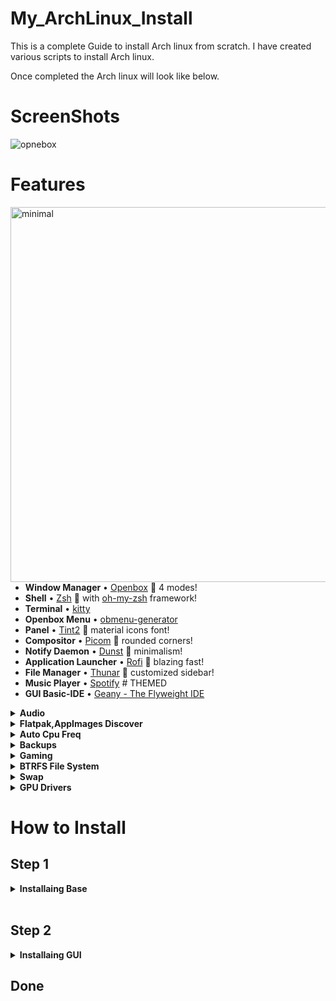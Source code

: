 # My_ArchLinux_Install
This is a complete Guide to install Arch linux from scratch.
I have created various scripts to install Arch linux.


Once completed the Arch linux will look like below.

# ScreenShots
![opnebox](https://user-images.githubusercontent.com/23277835/161943850-7bb9e00c-730a-4477-b0a2-81ba1d226383.gif)
# Features
<a>
  <img src="https://user-images.githubusercontent.com/23277835/161968394-18549645-07da-4476-b0ea-b2149ea70943.jpg" alt="minimal" align="right" width="600px"/>
</a>

- **Window Manager**               • [Openbox](https://www.youtube.com/watch?v=r5HzpWK7SBY) :art: 4 modes!
- **Shell**                        • [Zsh](https://www.zsh.org) :shell: with [oh-my-zsh](https://github.com/ohmyzsh/ohmyzsh) framework!
- **Terminal**                     • [kitty](https://github.com/kovidgoyal/kitty)
- **Openbox Menu**                 • [obmenu-generator](https://github.com/trizen/obmenu-generator)
- **Panel**                        • [Tint2](https://gitlab.com/o9000/tint2) :shaved_ice: material icons font!
- **Compositor**                   • [Picom](https://github.com/yshui/picom) :doughnut: rounded corners!
- **Notify Daemon**                • [Dunst](https://github.com/dunst-project/dunst) :leaves: minimalism!
- **Application Launcher**         • [Rofi](https://github.com/adi1090x/rofi) :rocket: blazing fast!
- **File Manager**                 • [Thunar](https://github.com/xfce-mirror/thunar) :bookmark: customized sidebar!
- **Music Player**                 • [Spotify](https://github.com/owl4ce/spicetify-themes/tree/new/Dribbblish#eyecandy) # THEMED
- **GUI Basic-IDE**                • [Geany - The Flyweight IDE](https://www.geany.org)

<details>
  <summary><strong>Audio</strong></summary>
  - Currently the script uses pulse audio. Pipewire will be implemented in the near future.
  - Pulse effects are also installe as a flatpak for cusotmization
  - Spotify is used as the default Music player
  
</details>

<details>
  <summary><strong>Flatpak,AppImages Discover</strong></summary>
  - This supports flatpak, App images for non essential packages(Packages that do not break the install)  and Discover is used to manage the faltpaks.
  
</details>

<details>
  <summary><strong>Auto Cpu Freq</strong></summary>
  - This is enabled by default and can be changed later
  
</details>

<details>
  <summary><strong>Backups</strong></summary>
  - Timeshift backups are enabled by default and accesible from grub
  - snapper is also installed but not configured. can be used if you so choose.
  
</details>

<details>
  <summary><strong>Gaming</strong></summary>
  - Preinstalled steam,lutris and mangohud
  
</details>

<details>
  <summary><strong>BTRFS File System</strong></summary>

- **Features:**
    - BTRFS File system allows for live snapshots. [Learn More](https://github.com/smsriharsha/ArchBaseInstall/blob/main/My_BTRFS.md)
    - It takes up less storage for those snapshots than ext4
    - These snapshots can be booted from grub in case of errors.
</details>
<details>
  <summary><strong>Swap</strong></summary>

  - A swap partition is created based on the requirement.
### Why no swap file?
  - Swap partition is created rather than swap files becasue BTRFS does not play well with swap files and throws permission denied errors.

</details>

<details>
  <summary><strong>GPU Drivers</strong></summary>
  The script auto detects the graphics card and installs drivers.
  
  I have tested the code with Nvidia and Intel drivers .

  AMD i have not tested but confident it would work.

  ## Systems with intel integrated and AMD/Nvidia graphics
  If the system has both intel integrated and a graphics card then both the drivers will be installed.

  </details>



# How to Install

## Step 1

<details>
  <summary><strong>Installaing Base</strong></summary>
  Go to https://github.com/smsriharsha/ArchBaseInstall
 to install the Arch linux base.

 # ArchBase Install Script
 This is a simple Arch install script with only one command to run and a few questions to ans.

 This script is made with minimal install in mind. Less bloat.

 After the script completes the neofetch results in just 130 mb of ram usage.

 This script is made for imtermediate users.  

 To install a Desktop environment Please visit 
https://github.com/smsriharsha/OpenboxInstall.git.


# Features

<details>
  <summary><strong>Ranking mirros</strong></summary>
  Arch linux has many mirrors and ranking these is important. The script selects 6 mirrors based on the speed of the mirrors.
</details>
<details>
  <summary><strong>BTRFS File System</strong></summary>

- **Features:**
    - BTRFS File system allows for live snapshots. [Learn More](https://github.com/smsriharsha/ArchBaseInstall/blob/main/My_BTRFS.md)
    - It takes up less storage for those snapshots than ext4
    - These snapshots can be booted from grub in case of errors.
</details>
<details>
  <summary><strong>Swap</strong></summary>

  - A swap partition is created based on the requirement.
### Why no swap file?
  - Swap partition is created rather than swap files becasue BTRFS does not play well with swap files and throws permission denied errors.

</details>

<details>
  <summary><strong>GPU Drivers</strong></summary>
  The script auto detects the graphics card and installs drivers.
  
  I have tested the code with Nvidia and Intel drivers .

  AMD i have not tested but confident it would work.

  ## Systems with intel integrated and AMD/Nvidia graphics
  If the system has both intel integrated and a graphics card then both the drivers will be installed.

  # Note:

  If there is no mux switch in the laptop to switch the graphics then this will cause problems during boot up and needs to figured out manually by setting the display to boot from intel graphics and not nvidia or amd graphics card.

  </details>

  <details>
  <summary><strong>Microcode</strong></summary>
  Intel and amd microcode will be installed automatically
  </details>

<details>
  <summary><strong>Bootloader</strong></summary>
  the script installs grub boot loader by default and systemd boot loader caused me problems with graphics and btrfs.
  </details>
</br>


# How to use
### Download the latest arch linux iso file and boot from it.
```
https://archlinux.org/download/
```
### After boot run
```
pacman -Sy
pacman -S git
```
### Clone the repository from the git
```
git clone https://github.com/smsriharsha/ArchBaseInstall.git
```
### Chnage the working directory into the folder
Check if the scripts have permissions to run. if not use chmod to give permissions.
# Note 
If you are not from india you have to modify the script to set keybord and time to your location. Modify this part of the script in 2_setup.sh

```
line number 36 to 44 in 2_setup.sh
```

### Run the script crusedo.sh
```
./crusedo.sh
```
## Answer few quesitons about the install and done.
### Install the desktop envronment of your choice. 
### My **recommendations** are the end.
</br></br>


# NOTE: 
  
  SYSTEMD BOOT DOESNT WORK.AMD GPU NOT TESTED
  Tested With only integrated gpu and nvidia gpu.

 This script is used to install the base package of the linux system with btrfs file system.
 
 CHANGE THE LANGUGE AND LOCALES BEFORE USING THE SCRIPT
 
 After the install of the script you can continue with the installation of desktop environment or window manager.

# Want to install Arch linux manually ?
Here is my guide https://github.com/smsriharsha/ArchBaseInstall/blob/main/Manual%20install.txt
## Struck somewhere.. here are a few fixes ..
https://github.com/smsriharsha/ArchBaseInstall/blob/main/ArchInstall_Errors_Fixes.txt
# Credits
 
 Chris titus tech
 ```
 https://github.com/ChrisTitusTech/ArchTitus.git
 ```

# Install The below desktop enviroment if you please.
I have a Open Box script to install the GUI.
# Preview
![5_6188198762796549223](https://user-images.githubusercontent.com/23277835/159973528-02b36055-c773-4690-a218-1f4df88c753f.png)

# Credits for dotfiles and pictures
Harry
```
https://github.com/owl4ce
```

## To use a desktop environment use the script in the below link.
```
https://github.com/smsriharsha/KdeInstall.git
```

</details>

</br>

## Step 2

<details>
  <summary><strong>Installaing GUI</strong></summary>
  This includes GUI window manager login manager etc.

  ### TO install the GUI visit https://github.com/smsriharsha/OpenboxInstall

  # OpenboxInstall
This is a simple customizable script to install a new style of desktop enviroment rather your KDEs and Gnomes....

This is a complete desktop environment experince made from openbox.

This is to be installed after the base install of Arch linux.

Here is my repo to install the same.
https://github.com/smsriharsha/ArchBaseInstall.git

The script uses these dot files:
https://github.com/smsriharsha/Openbox_Dotfiles.git

# NOTE:
Most of the Dotfiles and scritps are from various sources and I have made my tweaks to enhance it to my preference.

I have creditted all the creators in the code and in this readme file.

# Features
<details>
  <summary><strong>Packages</strong></summary>
  - Please have a look at the Packages that are being istalled running the script. 
  - Almost all the packages are essential for the working of the environment.
  - Only remove the packages after install complete install.
    </details>

<details>
  <summary><strong>Audio</strong></summary>
  - Currently the script uses pulse audio. Pipewire will be implemented in the near future.
  - Pulse effects are also installe as a flatpak for cusotmization
  - Spotify is used as the default Music player
  
</details>

<details>
  <summary><strong>Flatpak,AppImages Discover</strong></summary>
  - This supports flatpak, App images for non essential packages(Packages that do not break the install)  and Discover is used to manage the faltpaks.
  
</details>

<details>
  <summary><strong>Auto Cpu Freq</strong></summary>
  - This is enabled by default and can be changed later
  
</details>

<details>
  <summary><strong>Backups</strong></summary>
  - Timeshift backups are enabled by default and accesible from grub
  - snapper is also installed but not configured. can be used if you so choose.
  
</details>

<details>
  <summary><strong>Gaming</strong></summary>
  - Preinstalled steam,lutris and mangohud
  
</details>

# Dotfiles
I am using my other git for the Dotfiles
https://github.com/smsriharsha/Openbox_Dotfiles.git

### Here are a few highlights [Learn More](https://github.com/smsriharsha/Openbox_Dotfiles.git)
### Please support the original creator [HERE](https://github.com/owl4ce/dotfiles.git)

- **Window Manager**               • [Openbox](https://www.youtube.com/watch?v=r5HzpWK7SBY) :art: 4 modes!
- **Shell**                        • [Zsh](https://www.zsh.org) :shell: with [oh-my-zsh](https://github.com/ohmyzsh/ohmyzsh) framework!
- **Terminal**                     • [kitty](https://github.com/kovidgoyal/kitty)
- **Openbox Menu**                 • [obmenu-generator](https://github.com/trizen/obmenu-generator)
- **Panel**                        • [Tint2](https://gitlab.com/o9000/tint2) :shaved_ice: material icons font!
- **Compositor**                   • [Picom](https://github.com/yshui/picom) :doughnut: rounded corners!
- **Notify Daemon**                • [Dunst](https://github.com/dunst-project/dunst) :leaves: minimalism!
- **Application Launcher**         • [Rofi](https://github.com/adi1090x/rofi) :rocket: blazing fast!
- **File Manager**                 • [Thunar](https://github.com/xfce-mirror/thunar) :bookmark: customized sidebar!
- **Music Player**                 • [Spotify](https://github.com/owl4ce/spicetify-themes/tree/new/Dribbblish#eyecandy) # THEMED
- **GUI Basic-IDE**                • [Geany - The Flyweight IDE](https://www.geany.org)

 ## Screenshot
 
![opnebox](https://user-images.githubusercontent.com/23277835/161943850-7bb9e00c-730a-4477-b0a2-81ba1d226383.gif)


# How to install
## Prerequisites
Install the base system of arch from 

https://github.com/smsriharsha/ArchBaseInstall.git

## Minimum Requirements & Resource Usage
### My test System Specs
- CPU: Dual core intel i5 5300u
- Memory: 12gb ram
- SSD: 64gb.
- GPU: Integrated
- Display : 1920x1080(required)

### Minimum Requirements (My estimate)
- CPU: Dual Code intel i5 4th gen or above
- Memmory : 2gb (min)/ 4gb remommended
- SSD: 64 GB minimum(256 gb remommended)
- GPU: NA
- Display : 1376x768 or 1920x1080 required
- Dual monitor supported.

## Screenshot of resource usage

![2022-04-02-231741_1920x1080_scrot](https://user-images.githubusercontent.com/23277835/161954742-1d0c2298-8133-4b7c-b1e9-f612a59e568e.png)


## Steps to Install.
Clone the Git repo

```
git clone https://github.com/smsriharsha/OpenboxInstall.git
```

Go into the downloaded folder and if not alredy done
```
chmod 777 openbox_install.sh enabling_services.sh
```

Run the openbox_install script
```
./openbox_install.sh
```

switch to root
```
sudo -s
./enabling_services.sh
```

switch back to user and run
```
exit
./theme_config.sh
```
# Known Problems
Webgreeter at the time of Writing this doc has a few probelms and not getting installed properly.

Visit the official git repo for support.(it will work after dependies are correctly istalled).

### My solution:
install it using yay once and also from git repo using git clone once. then it will work.

### SMB client:
Also does not work on the current version in AUR.
Look at my dependecy list to figure of which version works for smb client or any others.
https://github.com/smsriharsha/Openbox_Dotfiles/blob/main/dependencies_versions.txt


# Credits:
This is hands down my favourite dot files package.
I have made only a few tweaks but most of the work belongs to.

HARRY: (https://github.com/owl4ce)

https://github.com/owl4ce/dotfiles.git

Chris titus tech:
This script is a tweaked version of his KDE install script.



</details>

## Done
